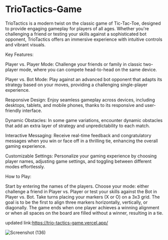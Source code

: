 # TrioTactics-Game
TrioTactics is a modern twist on the classic game of Tic-Tac-Toe, designed to provide engaging gameplay for players of all ages. Whether you're challenging a friend or testing your skills against a sophisticated bot opponent, TrioTactics offers an immersive experience with intuitive controls and vibrant visuals.





Key Features:

Player vs. Player Mode: Challenge your friends or family in classic two-player mode, where you can compete head-to-head on the same device.

Player vs. Bot Mode: Play against an advanced bot opponent that adapts its strategy based on your moves, providing a challenging single-player experience.

Responsive Design: Enjoy seamless gameplay across devices, including desktops, tablets, and mobile phones, thanks to its responsive and user-friendly interface.

Dynamic Obstacles: In some game variations, encounter dynamic obstacles that add an extra layer of strategy and unpredictability to each match.

Interactive Messaging: Receive real-time feedback and congratulatory messages when you win or face off in a thrilling tie, enhancing the overall gaming experience.

Customizable Settings: Personalize your gaming experience by choosing player names, adjusting game settings, and toggling between different modes effortlessly.




How to Play:

Start by entering the names of the players.
Choose your mode: either challenge a friend in Player vs. Player or test your skills against the Bot in Player vs. Bot.
Take turns placing your markers (X or O) on a 3x3 grid.
The goal is to be the first to align three markers horizontally, vertically, or diagonally.
The game ends when one player achieves a winning alignment or when all spaces on the board are filled without a winner, resulting in a tie.




updated link:https://trio-tactics-game.vercel.app/


![Screenshot (136)](https://github.com/user-attachments/assets/ec56c861-a0a3-4559-a34a-90ed9e483c5b)



